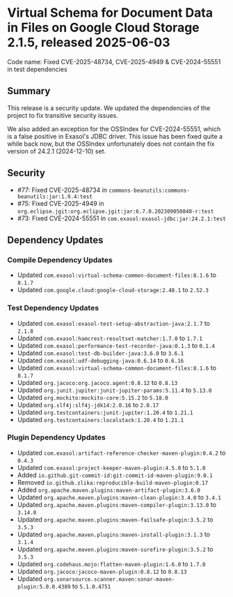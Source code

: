 # Virtual Schema for Document Data in Files on Google Cloud Storage 2.1.5, released 2025-06-03

Code name: Fixed CVE-2025-48734, CVE-2025-4949 & CVE-2024-55551 in test dependencies

## Summary

This release is a security update. We updated the dependencies of the project to fix transitive security issues.

We also added an exception for the OSSIndex for CVE-2024-55551, which is a false positive in Exasol's JDBC driver.
This issue has been fixed quite a while back now, but the OSSIndex unfortunately does not contain the fix version of 24.2.1 (2024-12-10) set.

## Security

* #77: Fixed CVE-2025-48734 in `commons-beanutils:commons-beanutils:jar:1.9.4:test`
* #75: Fixed CVE-2025-4949 in `org.eclipse.jgit:org.eclipse.jgit:jar:6.7.0.202309050840-r:test`
* #73: Fixed CVE-2024-55551 in `com.exasol:exasol-jdbc:jar:24.2.1:test`

## Dependency Updates

### Compile Dependency Updates

* Updated `com.exasol:virtual-schema-common-document-files:8.1.6` to `8.1.7`
* Updated `com.google.cloud:google-cloud-storage:2.48.1` to `2.52.3`

### Test Dependency Updates

* Updated `com.exasol:exasol-test-setup-abstraction-java:2.1.7` to `2.1.8`
* Updated `com.exasol:hamcrest-resultset-matcher:1.7.0` to `1.7.1`
* Updated `com.exasol:performance-test-recorder-java:0.1.3` to `0.1.4`
* Updated `com.exasol:test-db-builder-java:3.6.0` to `3.6.1`
* Updated `com.exasol:udf-debugging-java:0.6.14` to `0.6.16`
* Updated `com.exasol:virtual-schema-common-document-files:8.1.6` to `8.1.7`
* Updated `org.jacoco:org.jacoco.agent:0.8.12` to `0.8.13`
* Updated `org.junit.jupiter:junit-jupiter-params:5.11.4` to `5.13.0`
* Updated `org.mockito:mockito-core:5.15.2` to `5.18.0`
* Updated `org.slf4j:slf4j-jdk14:2.0.16` to `2.0.17`
* Updated `org.testcontainers:junit-jupiter:1.20.4` to `1.21.1`
* Updated `org.testcontainers:localstack:1.20.4` to `1.21.1`

### Plugin Dependency Updates

* Updated `com.exasol:artifact-reference-checker-maven-plugin:0.4.2` to `0.4.3`
* Updated `com.exasol:project-keeper-maven-plugin:4.5.0` to `5.1.0`
* Added `io.github.git-commit-id:git-commit-id-maven-plugin:9.0.1`
* Removed `io.github.zlika:reproducible-build-maven-plugin:0.17`
* Added `org.apache.maven.plugins:maven-artifact-plugin:3.6.0`
* Updated `org.apache.maven.plugins:maven-clean-plugin:3.4.0` to `3.4.1`
* Updated `org.apache.maven.plugins:maven-compiler-plugin:3.13.0` to `3.14.0`
* Updated `org.apache.maven.plugins:maven-failsafe-plugin:3.5.2` to `3.5.3`
* Updated `org.apache.maven.plugins:maven-install-plugin:3.1.3` to `3.1.4`
* Updated `org.apache.maven.plugins:maven-surefire-plugin:3.5.2` to `3.5.3`
* Updated `org.codehaus.mojo:flatten-maven-plugin:1.6.0` to `1.7.0`
* Updated `org.jacoco:jacoco-maven-plugin:0.8.12` to `0.8.13`
* Updated `org.sonarsource.scanner.maven:sonar-maven-plugin:5.0.0.4389` to `5.1.0.4751`

